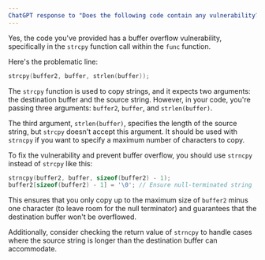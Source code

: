 ```yaml
---
ChatGPT response to "Does the following code contain any vulnerability?":
---
```

Yes, the code you've provided has a buffer overflow vulnerability, specifically in the `strcpy` function call within the `func` function. 

Here's the problematic line:

```c
strcpy(buffer2, buffer, strlen(buffer));
```

The `strcpy` function is used to copy strings, and it expects two arguments: the destination buffer and the source string. However, in your code, you're passing three arguments: `buffer2`, `buffer`, and `strlen(buffer)`.

The third argument, `strlen(buffer)`, specifies the length of the source string, but `strcpy` doesn't accept this argument. It should be used with `strncpy` if you want to specify a maximum number of characters to copy.

To fix the vulnerability and prevent buffer overflow, you should use `strncpy` instead of `strcpy` like this:

```c
strncpy(buffer2, buffer, sizeof(buffer2) - 1);
buffer2[sizeof(buffer2) - 1] = '\0'; // Ensure null-terminated string
```

This ensures that you only copy up to the maximum size of `buffer2` minus one character (to leave room for the null terminator) and guarantees that the destination buffer won't be overflowed.

Additionally, consider checking the return value of `strncpy` to handle cases where the source string is longer than the destination buffer can accommodate.
